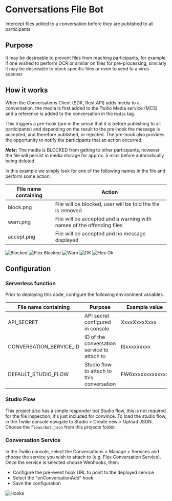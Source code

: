 # Conversations File Bot

Intercept files added to a conversation before they are published to all participants

## Purpose

It may be desireable to prevent files from reaching participants, for example if one wished to perform OCR or similar on files for pre-processing, similarly it may be desireable to block specific files or even to send to a virus scanner

## How it works

When the Conversations Client (SDK, Rest API) adds media to a conversation, the media is first added to the Twilio Media service (MCS) and a reference is added to the conversation in the `Media` tag.

This triggers a pre-hook (pre in the sense that it is before publishing to all participants) and depending on the result to the pre-hook the message is accepted, and therefore published, or rejected. The pre-hook also provides the opportunity to notify the participants that an action occurred.

**_Note:_** The media is BLOCKED from getting to other participants, however the file will persist in media storage for approx. 5 mins before automatically being deleted.

In this example we simply look for one of the following names in the file and perform some action:

| File name containing | Action                                                                |
| -------------------- | --------------------------------------------------------------------- |
| block.png            | File will be blocked, user will be told the file is removed           |
| warn.png             | File will be accepted and a warning with names of the offending files |
| accept.png           | File will be accepted and no message displayed                        |

![Blocked](screenshots/ui-blocked.png "Blocked file")
![Flex Blocked](screenshots/flex-blocked.png "Flex blocked")
![Warn](screenshots/ui-warn.png "Warning")
![OK](screenshots/ui-ok.png "Accepted")
![Flex Ok](screenshots/flex-ok.png "Flex Accepted")

## Configuration

### Serverless function

Prior to deploying this code, configure the following environment variables.

| File name containing    | Purpose                                     | Example value    |
| ----------------------- | ------------------------------------------- | ---------------- |
| API_SECRET              | API secret configured in console            | XxxxXxxxXxxx     |
| CONVERSATION_SERVICE_ID | ID of the conversation service to attach to | ISxxxxxxxxx      |
| DEFAULT_STUDIO_FLOW     | Studio flow to attach to this conversation  | FW6xxxxxxxxxxxxx |

### Studio Flow

This project _also_ has a simple responder bot Studio flow, this is not required for the file inspection, it's just included for convince. To load the studio flow, in the Twilio console navigate to Studio > Create new > Upload JSON. Choose the `flows/bot.json` from this projects folder.

### Conversation Service

In the Twilio console, select the Conversations > Manage > Services and choose the service you wish to attach to (e.g. Flex Conversation Service). Once the service is selected choose Webhooks, then:

- Configure the pre-event hook URL to point to the deployed service
- Select the "onConversationAdd" hook
- Save the configuration

![Hooks](screenshots/webhooks.png "Hooks")
